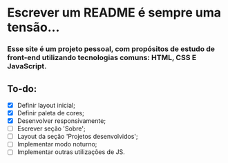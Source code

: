 # Escrever um README é sempre uma tensão...

### Esse site é um projeto pessoal, com propósitos de estudo de front-end utilizando tecnologias comuns: HTML, CSS E JavaScript.

## To-do:
- [x] Definir layout inicial;
- [x] Definir paleta de cores;
- [x] Desenvolver responsivamente;
- [ ] Escrever seção 'Sobre';
- [ ] Layout da seção 'Projetos desenvolvidos';
- [ ] Implementar modo noturno;
- [ ] Implementar outras utilizações de JS.
